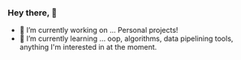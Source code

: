 ### Hey there, 👋
- 🔭 I’m currently working on ... Personal projects!
- 🌱 I’m currently learning ... oop, algorithms, data pipelining tools, anything I'm interested in at the moment.
